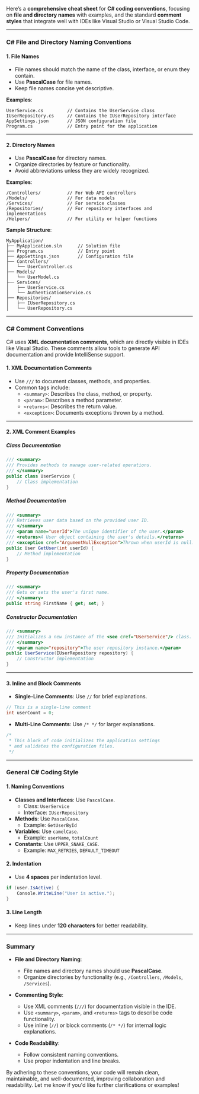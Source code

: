 Here’s a **comprehensive cheat sheet** for **C# coding conventions**, focusing on **file and directory names** with examples, and the standard **comment styles** that integrate well with IDEs like Visual Studio or Visual Studio Code.

---

### **C# File and Directory Naming Conventions**

#### **1. File Names**
- File names should match the name of the class, interface, or enum they contain.
- Use **PascalCase** for file names.
- Keep file names concise yet descriptive.

**Examples**:
```
UserService.cs         // Contains the UserService class
IUserRepository.cs     // Contains the IUserRepository interface
AppSettings.json       // JSON configuration file
Program.cs             // Entry point for the application
```

---

#### **2. Directory Names**
- Use **PascalCase** for directory names.
- Organize directories by feature or functionality.
- Avoid abbreviations unless they are widely recognized.

**Examples**:
```
/Controllers/          // For Web API controllers
/Models/               // For data models
/Services/             // For service classes
/Repositories/         // For repository interfaces and implementations
/Helpers/              // For utility or helper functions
```

**Sample Structure**:
```
MyApplication/
├── MyApplication.sln      // Solution file
├── Program.cs             // Entry point
├── AppSettings.json       // Configuration file
├── Controllers/
│   └── UserController.cs
├── Models/
│   └── UserModel.cs
├── Services/
│   ├── UserService.cs
│   └── AuthenticationService.cs
├── Repositories/
│   ├── IUserRepository.cs
│   └── UserRepository.cs
```

---

### **C# Comment Conventions**

C# uses **XML documentation comments**, which are directly visible in IDEs like Visual Studio. These comments allow tools to generate API documentation and provide IntelliSense support.

#### **1. XML Documentation Comments**
- Use `///` to document classes, methods, and properties.
- Common tags include:
  - `<summary>`: Describes the class, method, or property.
  - `<param>`: Describes a method parameter.
  - `<returns>`: Describes the return value.
  - `<exception>`: Documents exceptions thrown by a method.

---

#### **2. XML Comment Examples**

##### **Class Documentation**
```csharp
/// <summary>
/// Provides methods to manage user-related operations.
/// </summary>
public class UserService {
    // Class implementation
}
```

##### **Method Documentation**
```csharp
/// <summary>
/// Retrieves user data based on the provided user ID.
/// </summary>
/// <param name="userId">The unique identifier of the user.</param>
/// <returns>A User object containing the user's details.</returns>
/// <exception cref="ArgumentNullException">Thrown when userId is null.</exception>
public User GetUser(int userId) {
    // Method implementation
}
```

##### **Property Documentation**
```csharp
/// <summary>
/// Gets or sets the user's first name.
/// </summary>
public string FirstName { get; set; }
```

##### **Constructor Documentation**
```csharp
/// <summary>
/// Initializes a new instance of the <see cref="UserService"/> class.
/// </summary>
/// <param name="repository">The user repository instance.</param>
public UserService(IUserRepository repository) {
    // Constructor implementation
}
```

---

#### **3. Inline and Block Comments**

- **Single-Line Comments**: Use `//` for brief explanations.
```csharp
// This is a single-line comment
int userCount = 0;
```

- **Multi-Line Comments**: Use `/* */` for larger explanations.
```csharp
/*
 * This block of code initializes the application settings
 * and validates the configuration files.
 */
```

---

### **General C# Coding Style**

#### **1. Naming Conventions**
- **Classes and Interfaces**: Use `PascalCase`.
  - Class: `UserService`
  - Interface: `IUserRepository`
- **Methods**: Use `PascalCase`.
  - Example: `GetUserById`
- **Variables**: Use `camelCase`.
  - Example: `userName`, `totalCount`
- **Constants**: Use `UPPER_SNAKE_CASE`.
  - Example: `MAX_RETRIES`, `DEFAULT_TIMEOUT`

#### **2. Indentation**
- Use **4 spaces** per indentation level.
```csharp
if (user.IsActive) {
    Console.WriteLine("User is active.");
}
```

#### **3. Line Length**
- Keep lines under **120 characters** for better readability.

---

### **Summary**

- **File and Directory Naming**:
  - File names and directory names should use **PascalCase**.
  - Organize directories by functionality (e.g., `/Controllers`, `/Models`, `/Services`).

- **Commenting Style**:
  - Use XML comments (`///`) for documentation visible in the IDE.
  - Use `<summary>`, `<param>`, and `<returns>` tags to describe code functionality.
  - Use inline (`//`) or block comments (`/* */`) for internal logic explanations.

- **Code Readability**:
  - Follow consistent naming conventions.
  - Use proper indentation and line breaks.

By adhering to these conventions, your code will remain clean, maintainable, and well-documented, improving collaboration and readability. Let me know if you'd like further clarifications or examples!